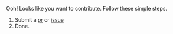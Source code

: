 Ooh! Looks like you want to contribute. Follow these simple steps.
1. Submit a [pr](https://github.com/iop3/myWebsite/pulls) or [issue](https://github.com/iop3/myWebsite/issues)
2. Done.
